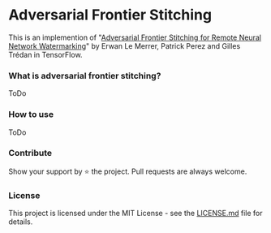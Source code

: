 # Adversarial Frontier Stitching

This is an implemention of "[Adversarial Frontier Stitching for Remote Neural Network Watermarking](https://arxiv.org/pdf/1711.01894.pdf)"
 by Erwan Le Merrer, Patrick Perez and Gilles Trédan in TensorFlow.

### What is adversarial frontier stitching?

ToDo

### How to use

ToDo

### Contribute

Show your support by ⭐ the project. Pull requests are always welcome.

### License

This project is licensed under the MIT License - see the [LICENSE.md](https://github.com/dunky11/adversarial-frontier-stitching/blob/master/LICENSE) file for details.
